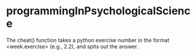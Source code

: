 # programmingInPsychologicalScience

The cheat() function takes a python exercise number in the format <week.exercise> (e.g., 2.2), and spits out the answer.

